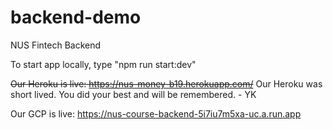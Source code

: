# backend-demo

NUS Fintech Backend

To start app locally, type "npm run start:dev"

~~Our Heroku is live: https://nus-money-b19.herokuapp.com/~~
Our Heroku was short lived. You did your best and will be remembered. - YK

Our GCP is live: https://nus-course-backend-5i7iu7m5xa-uc.a.run.app
